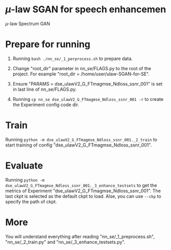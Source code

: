 <script type="text/javascript"
   src="http://cdn.mathjax.org/mathjax/latest/MathJax.js?config=TeX-AMS-MML_HTMLorMML">
</script>
# $\mu$-law SGAN for speech enhancemen
$\mu$-law Spectrum GAN

# Prepare for running

1) Running `bash ./nn_se/_1_perprocess.sh` to prepare data.

2) Change "root_dir" parameter in nn_se/FLAGS.py to the root of the project. For example "root_dir = /home/user/ulaw-SGAN-for-SE".

3) Ensure "PARAMS = dse_ulawV2_G_FTmagmse_Ndloss_ssnr_001" is set in last line of nn_se/FLAGS.py.

4) Running `cp nn_se dse_ulawV2_G_FTmagmse_Ndloss_ssnr_001 -r` to create the Experiment config code dir.

# Train

Running `python -m dse_ulawV2_G_FTmagmse_Ndloss_ssnr_001._2_train` to start training of config "dse_ulawV2_G_FTmagmse_Ndloss_ssnr_001".

# Evaluate

Running `python -m dse_ulawV2_G_FTmagmse_Ndloss_ssnr_001._3_enhance_testsets` to get the metrics of Experiment "dse_ulawV2_G_FTmagmse_Ndloss_ssnr_001". The last ckpt is selected as the default ckpt to load. Alse, you can use `--ckp` to specify the path of ckpt.

# More

You will understand everything after reading "nn_se/_1_preprocess.sh", "nn_se/_2_train.py" and "nn_se/_3_enhance_testsets.py".


